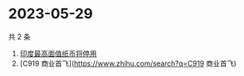 # 2023-05-29

共 2 条

<!-- BEGIN ZHIHUSEARCH -->
<!-- 最后更新时间 Mon May 29 2023 05:05:28 GMT+0800 (China Standard Time) -->
1. [印度最高面值纸币将停用](https://www.zhihu.com/search?q=印度最高面值纸币将停用)
1. [C919 商业首飞](https://www.zhihu.com/search?q=C919 商业首飞)
<!-- END ZHIHUSEARCH -->
